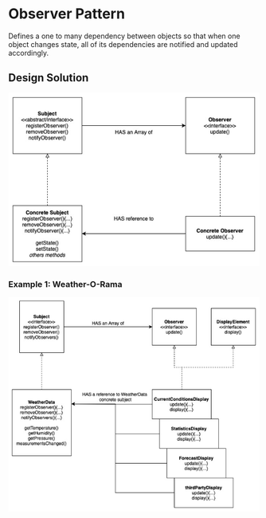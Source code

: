 # Observer Pattern

Defines a one to many dependency between objects so that when one object changes state, all of its dependencies are notified and updated accordingly.

## Design Solution

![Observer Pattern Solution](images/observer-solution.jpg)

### Example 1: Weather-O-Rama

![Observer Pattern Example](images/observer-example1.jpg)
